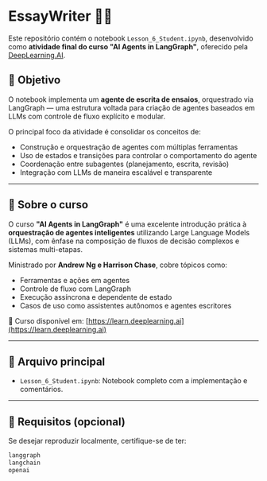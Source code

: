 # EssayWriter 📝🤖

Este repositório contém o notebook `Lesson_6_Student.ipynb`, desenvolvido como **atividade final do curso "AI Agents in LangGraph"**, oferecido pela [DeepLearning.AI](https://www.deeplearning.ai/).  

## 🎯 Objetivo

O notebook implementa um **agente de escrita de ensaios**, orquestrado via LangGraph — uma estrutura voltada para criação de agentes baseados em LLMs com controle de fluxo explícito e modular.

O principal foco da atividade é consolidar os conceitos de:
- Construção e orquestração de agentes com múltiplas ferramentas
- Uso de estados e transições para controlar o comportamento do agente
- Coordenação entre subagentes (planejamento, escrita, revisão)
- Integração com LLMs de maneira escalável e transparente

---

## 🚀 Sobre o curso

O curso **"AI Agents in LangGraph"** é uma excelente introdução prática à **orquestração de agentes inteligentes** utilizando Large Language Models (LLMs), com ênfase na composição de fluxos de decisão complexos e sistemas multi-etapas.  

Ministrado por **Andrew Ng e Harrison Chase**, cobre tópicos como:
- Ferramentas e ações em agentes
- Controle de fluxo com LangGraph
- Execução assíncrona e dependente de estado
- Casos de uso como assistentes autônomos e agentes escritores

🔗 Curso disponível em: [https://learn.deeplearning.ai](https://learn.deeplearning.ai)

---

## 📂 Arquivo principal

- `Lesson_6_Student.ipynb`: Notebook completo com a implementação e comentários.

---

## 🧠 Requisitos (opcional)

Se desejar reproduzir localmente, certifique-se de ter:
```bash
langgraph
langchain
openai
